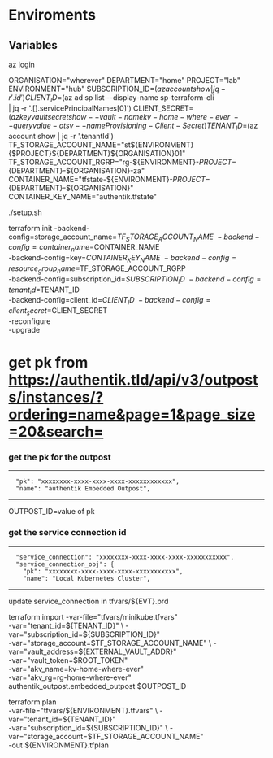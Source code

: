 # Enviroments

## Variables
az login

ORGANISATION="wherever"
DEPARTMENT="home"
PROJECT="lab"
ENVIRONMENT="hub"
SUBSCRIPTION_ID=$(az account show | jq -r '.id')
CLIENT_ID=$(az ad sp list --display-name sp-terraform-cli \
    | jq -r '.[].servicePrincipalNames[0]')
CLIENT_SECRET=$(az keyvault secret show --vault-name kv-home-where-ever \
    --query value -o tsv --name Provisioning-Client-Secret)
TENANT_ID=$(az account show | jq -r '.tenantId')
TF_STORAGE_ACCOUNT_NAME="st${ENVIRONMENT}{$PROJECT}${DEPARTMENT}${ORGANISATION}01"
TF_STORAGE_ACCOUNT_RGRP="rg-${ENVIRONMENT}-${PROJECT}-${DEPARTMENT}-${ORGANISATION}-za"
CONTAINER_NAME="tfstate-${ENVIRONMENT}-${PROJECT}-${DEPARTMENT}-${ORGANISATION}"
CONTAINER_KEY_NAME="authentik.tfstate"

./setup.sh

terraform init -backend-config=storage_account_name=$TF_STORAGE_ACCOUNT_NAME \
    -backend-config=container_name=$CONTAINER_NAME \
    -backend-config=key=$CONTAINER_KEY_NAME \
    -backend-config=resource_group_name=$TF_STORAGE_ACCOUNT_RGRP \
    -backend-config=subscription_id=$SUBSCRIPTION_ID \
    -backend-config=tenant_id=$TENANT_ID \
    -backend-config=client_id=$CLIENT_ID \
    -backend-config=client_secret=$CLIENT_SECRET \
    -reconfigure \
    -upgrade

# get pk from https://authentik.tld/api/v3/outposts/instances/?ordering=name&page=1&page_size=20&search=
### get the pk for the outpost
---
      "pk": "xxxxxxxx-xxxx-xxxx-xxxx-xxxxxxxxxxxx",
      "name": "authentik Embedded Outpost",
---
OUTPOST_ID=value of pk 

### get the service connection id
---
      "service_connection": "xxxxxxxx-xxxx-xxxx-xxxx-xxxxxxxxxxx",
      "service_connection_obj": {
        "pk": "xxxxxxxx-xxxx-xxxx-xxxx-xxxxxxxxxxx",
        "name": "Local Kubernetes Cluster",
---
update service_connection in tfvars/${EVT}.prd


terraform import -var-file="tfvars/minikube.tfvars" \
    -var="tenant_id=${TENANT_ID}" \
    -var="subscription_id=${SUBSCRIPTION_ID}" \
    -var="storage_account=$TF_STORAGE_ACCOUNT_NAME" \
    -var="vault_address=${EXTERNAL_VAULT_ADDR}" \
    -var="vault_token=$ROOT_TOKEN" \
    -var="akv_name=kv-home-where-ever" \
    -var="akv_rg=rg-home-where-ever" \
    authentik_outpost.embedded_outpost $OUTPOST_ID

terraform plan \
  -var-file="tfvars/${ENVIRONMENT}.tfvars" \
  -var="tenant_id=${TENANT_ID}" \
  -var="subscription_id=${SUBSCRIPTION_ID}" \
  -var="storage_account=$TF_STORAGE_ACCOUNT_NAME" \
  -out ${ENVIRONMENT}.tfplan

